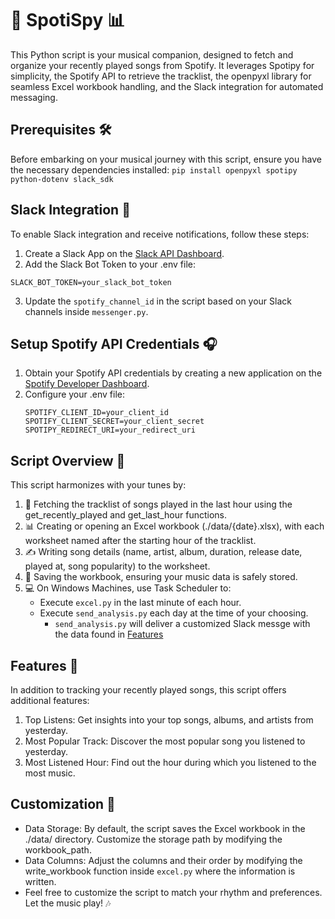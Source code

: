 # 🎵 SpotiSpy 📊

This Python script is your musical companion, designed to fetch and organize your recently played songs from Spotify. It leverages Spotipy for simplicity, the Spotify API to retrieve the tracklist, the openpyxl library for seamless Excel workbook handling, and the Slack integration for automated messaging.

## Prerequisites 🛠️

Before embarking on your musical journey with this script, ensure you have the necessary dependencies installed: `pip install openpyxl spotipy python-dotenv slack_sdk`


## Slack Integration 🚀

To enable Slack integration and receive notifications, follow these steps:

1. Create a Slack App on the [Slack API Dashboard](https://api.slack.com/apps).
2. Add the Slack Bot Token to your .env file:
```
SLACK_BOT_TOKEN=your_slack_bot_token
```
3. Update the `spotify_channel_id` in the script based on your Slack channels inside `messenger.py`.


## Setup Spotify API Credentials 🎧

1. Obtain your Spotify API credentials by creating a new application on the [Spotify Developer Dashboard](https://developer.spotify.com/dashboard/applications).
2. Configure your .env file:
    ```
    SPOTIFY_CLIENT_ID=your_client_id
    SPOTIFY_CLIENT_SECRET=your_client_secret
    SPOTIPY_REDIRECT_URI=your_redirect_uri
    ```


## Script Overview 📝
This script harmonizes with your tunes by:

1. 📡 Fetching the tracklist of songs played in the last hour using the get_recently_played and get_last_hour functions.
2. 📊 Creating or opening an Excel workbook (./data/{date}.xlsx), with each worksheet named after the starting hour of the tracklist.
3. ✍️ Writing song details (name, artist, album, duration, release date, played at, song popularity) to the worksheet.
4. 💾 Saving the workbook, ensuring your music data is safely stored.
5. 💻 On Windows Machines, use Task Scheduler to:
    - Execute `excel.py` in the last minute of each hour.
    - Execute `send_analysis.py` each day at the time of your choosing.
        - `send_analysis.py` will deliver a customized Slack messge with the data found in [Features](#features-🌟)


## Features 🌟
In addition to tracking your recently played songs, this script offers additional features:

1. Top Listens: Get insights into your top songs, albums, and artists from yesterday.
2. Most Popular Track: Discover the most popular song you listened to yesterday.
3. Most Listened Hour: Find out the hour during which you listened to the most music.


## Customization 🎨
- Data Storage: By default, the script saves the Excel workbook in the ./data/ directory. Customize the storage path by modifying the workbook_path.
- Data Columns: Adjust the columns and their order by modifying the write_workbook function inside `excel.py` where the information is written.
- Feel free to customize the script to match your rhythm and preferences. Let the music play! 🎶